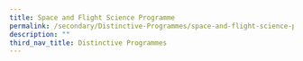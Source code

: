 ```yaml
---
title: Space and Flight Science Programme
permalink: /secondary/Distinctive-Programmes/space-and-flight-science-programme/
description: ""
third_nav_title: Distinctive Programmes
---
```


